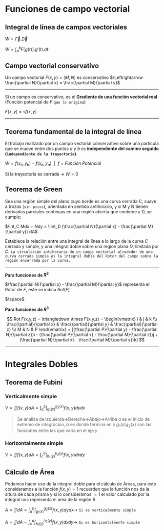 # Funciones de campo vectorial

## Integral de línea de campos vectoriales

$W = \vec{F}.\vec{D}$

$W = \int_{a}^{b} F[g(t)].g'(t).dt$

## Campo vectorial conservativo

Un campo vectorial $F(x,y)=(M,N)$ es conservativo $\Leftrightarrow \frac{\partial N}{\partial x} = \frac{\partial M}{\partial y}$

<hr>

Si un campo es conservativo, es el **Gradiente de una función vectorial real** (Función potencial de $F$ `que lo origina`)

$F(x,y) = \triangledown f(x,y)$

<hr>

## **Teorema fundamental de la integral de línea**
El trabajo realizado por un campo vectorial conservativo sobre una partícula que se mueve entre dos puntos $a$ y $b$ es **independiente del camino seguido (`independiente de la trayectoria`)**.

$W = f(x_{b}, y_{b}) - f(x_{a}, y_{a}) \ \ | \ \  f = Función \ Potencial$

Si la trayectoria es cerrada $\rightarrow$ $W = 0$


## **Teorema de Green**

Sea una región simple del plano cuyo borde es una curva cerrada C, suave a trozos (`sin picos`), orientada en sentido antihorario, y si M y N tienen derivadas parciales continuas en una región abierta que contiene a D, se cumple:

$\int_C Mdx + Ndy = \iint_D (\frac{\partial N}{\partial x} - \frac{\partial M}{\partial y}) dA$

Establece la relación entre una integral de línea a lo largo de la curva $C$ cerrada y simple, y una integral doble sobre una regíon plana $D$, limitada por $C$. `La circulación antihoraria de un campo vectorial alrededor de una curva cerrada simple es la integral doble del Rotor del campo sobre la región encerrada por la curva.`



<hr>

**Para funciones de $R^{2}$**

$\frac{\partial N}{\partial x} - \frac{\partial M}{\partial y}$ representa el Rotor de $F$, este se indica $Rot(F)$ 

$\space$

**Para funciones de $R^{3}$**

$$
Rot F(x,y,z) = \triangledown \times F(x,y,z) = \begin{vmatrix} i & j & k \\\ \frac{\partial}{\partial x} & \frac{\partial}{\partial y} & \frac{\partial}{\partial z} \\\ M & N & P  \end{vmatrix} = [(\frac{\partial P}{\partial y} - \frac{\partial N}{\partial z})i - (\frac{\partial P}{\partial x} - \frac{\partial M}{\partial z})j + (\frac{\partial N}{\partial x} - \frac{\partial M}{\partial y})k]
$$


<hr>

# Integrales Dobles

## Teorema de Fubini

### Verticalmente simple
$V = \iint f(x,y)dA = \int_{a}^{b}\int_{g_1(x)}^{g_2(x)}f(x,y)dydx$

>Se analiza de Izquierda->Derecha->Abajo->Arriba
>$a$ es el inicio de extremo de integracion, $b$ es donde termina en $x$
>$g_1(x) g_2(x)$ son las funciones entre las que varia en el eje $y$

### Horizontalmente simple
$V = \iint f(x,y)dA = \int_{c}^{d}\int_{h_1(y)}^{h_2(y)}f(x,y)dxdy$

## Cálculo de Área

Podemos hacer uso de la integral doble para el cálculo de Áreas, para esto consideramos a la
función $f(x,y)=1$ recuerden que la función nos da la altura de cada prisma y si lo
consideramos $=1$ el valor calculado por la integral nos representa el área de la región R.

$A = \iint dA = \int_{a}^{b}\int_{g_1(x)}^{g_2(x)}f(x,y)dydx  \longrightarrow$ `Si es verticalmente simple`

$A = \iint dA = \int_{c}^{d}\int_{h_1(y)}^{h_2(y)}f(x,y)dxdy \longrightarrow$ `Si es horizontalmente simple`




























